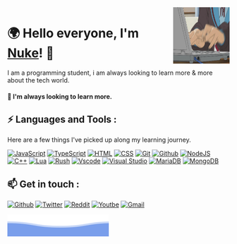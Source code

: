 <link rel="stylesheet" href="https://raw.githubusercontent.com/NukeZzZin/NukeZzZin/main/assets/styles.css">

<a href="https://github.com/NukeZzZin/">
	<img class="PIC_PROFILE" align="right" alt="NukeZzZin" style="width: 128px; height: 128px;" src="https://github.com/NukeZzZin/NukeZzZin/blob/main/assets/bar_gif.gif?raw=true">
</a>

# 🌍 Hello everyone, I'm [Nuke](mailto:nukezzzin@gmail.com)! 👋

I am a programming student, i am always looking to learn more & more about the tech world.


#### 🔭 I'm always looking to learn more.

## <strong> ⚡ Languages and Tools : </strong>

Here are a few things I've picked up along my learning journey.

[![JavaScript](https://img.shields.io/badge/JavaScript-F7DF1E?style=for-the-badge&logo=javascript&logoColor=black)](https://developer.mozilla.org/pt-BR/docs/Web/JavaScript) [![TypeScript](https://img.shields.io/badge/TypeScript-007ACC?style=for-the-badge&logo=typescript&logoColor=white)](https://www.typescriptlang.org) [![HTML](https://img.shields.io/badge/HTML5-E34F26?style=for-the-badge&logo=html5&logoColor=white)](https://developer.mozilla.org/pt-BR/docs/Web/HTML) [![CSS](https://img.shields.io/badge/CSS-239120?&style=for-the-badge&logo=css3&logoColor=white)](https://developer.mozilla.org/pt-BR/docs/Web/CSS) [![Git](https://img.shields.io/badge/git%20-%23F05033.svg?&style=for-the-badge&logo=git&logoColor=white)](https://git-scm.com) [![Github](https://img.shields.io/badge/github%20-%23121011.svg?&style=for-the-badge&logo=github&logoColor=white)](https://github.com) [![NodeJS](https://img.shields.io/badge/Node.js-43853D?style=for-the-badge&logo=node.js&logoColor=white)](https://nodejs.org/en/) [![C++](https://img.shields.io/badge/C%2B%2B-00599C?style=for-the-badge&logo=c%2B%2B&logoColor=white)](https://docs.microsoft.com/pt-br/cpp/cpp/?view=msvc-160) [![Lua](https://img.shields.io/badge/Lua-2C2D72?style=for-the-badge&logo=lua&logoColor=white)](https://lua.org) [![Rush](https://img.shields.io/badge/Rust-000000?style=for-the-badge&logo=rust&logoColor=white)](https://www.rust-lang.org/pt-BR) [![Vscode](https://img.shields.io/badge/Visual_Studio_Code-0078D4?style=for-the-badge&logo=visual%20studio%20code&logoColor=white)](https://code.visualstudio.com) [![Visual Studio](https://img.shields.io/badge/Visual_Studio-5C2D91?style=for-the-badge&logo=visual%20studio&logoColor=white)](https://visualstudio.microsoft.com/pt-br/) [![MariaDB](https://img.shields.io/badge/MariaDB-003545?style=for-the-badge&logo=mariadb&logoColor=white)](https://mariadb.org) [![MongoDB](https://img.shields.io/badge/MongoDB-%234ea94b.svg?style=for-the-badge&logo=mongodb&logoColor=white)](https://www.mongodb.com)

## 📫 Get in touch :

[![Github](https://img.shields.io/badge/github%20-%23121011.svg?&style=for-the-badge&logo=github&logoColor=white)](https://github.com/NukeZzZin/) [![Twitter](https://img.shields.io/badge/Twitter-1DA1F2?style=for-the-badge&logo=twitter&logoColor=white)](https://twitter.com/nuke_zin) [![Reddit](https://img.shields.io/badge/Reddit-FF4500?style=for-the-badge&logo=reddit&logoColor=white)](https://www.reddit.com/user/NukeXV) [![Youtbe](https://img.shields.io/badge/YouTube-FF0000?style=for-the-badge&logo=youtube&logoColor=white)](https://www.youtube.com/channel/UCOTAb5P3_4X6MDpUKhNVrIw) [![Gmail](https://img.shields.io/badge/Gmail-D14836?style=for-the-badge&logo=gmail&logoColor=white)](mailto:nukezzzin@gmail.com)
 
[![GitHub](https://github.com/NukeZzZin/NukeZzZin/blob/main/assets/bottom_header.svg)](https://github.com/NukeZzZin/)
